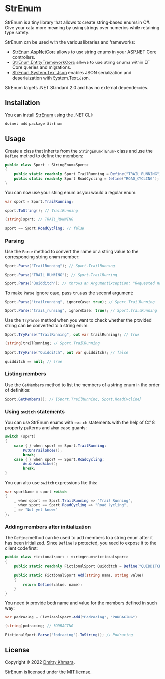 # StrEnum

StrEnum is a tiny library that allows to create string-based enums in C#. Give your data more meaning by using strings over numerics while retaining type safety.

StrEnum can be used with the various libraries and frameworks:

- [StrEnum.AspNetCore](https://github.com/StrEnum/StrEnum.AspNetCore/) allows to use string enums in your ASP.NET Core controllers.
- [StrEnum.EntityFrameworkCore](https://github.com/StrEnum/StrEnum.EntityFrameworkCore/) allows to use string enums within EF Core queries and migrations.
- [StrEnum.System.Text.Json](https://github.com/StrEnum/StrEnum.System.Text.Json/) enables JSON serialization and deserialization with System.Text.Json.

StrEnum targets .NET Standard 2.0 and has no external dependencies.

## Installation

You can install [StrEnum](https://www.nuget.org/packages/StrEnum/) using the .NET CLI:

```
dotnet add package StrEnum
```

## Usage

Create a class that inherits from the `StringEnum<TEnum>` class and use the `Define` method to define the members:

```csharp
public class Sport : StringEnum<Sport>
{
    public static readonly Sport TrailRunning = Define("TRAIL_RUNNING");
    public static readonly Sport RoadCycling = Define("ROAD_CYCLING");
}
```

You can now use your string enum as you would a regular enum:

```csharp
var sport = Sport.TrailRunning;

sport.ToString(); // TrailRunning

(string)sport; // TRAIL_RUNNING

sport == Sport.RoadCycling; // false
```

### Parsing

Use the `Parse` method to convert the name or a string value to the corresponding string enum member:

```csharp
Sport.Parse("TrailRunning"); // Sport.TrailRunning

Sport.Parse("TRAIL_RUNNING"); // Sport.TrailRunning

Sport.Parse("Quidditch"); // throws an ArgumentException: "Requested name or value 'Quidditch' was not found."
```

To make `Parse` ignore case, pass `true` as the second argument:

```csharp
Sport.Parse("trailrunning", ignoreCase: true); // Sport.TrailRunning

Sport.Parse("trail_running", ignoreCase: true); // Sport.TrailRunning
```

Use the `TryParse` method when you want to check whether the provided string can be converted to a string enum:

```csharp
Sport.TryParse("TrailRunning", out var trailRunning); // true

(string)trailRunning; // Sport.TrailRunning
    
Sport.TryParse("Quidditch", out var quidditch); // false

quidditch == null; // true
```

### Listing members

Use the `GetMembers` method to list the members of a string enum in the order of definition:

```csharp
Sport.GetMembers(); // [Sport.TrailRunning, Sport.RoadCycling]
```

### Using `switch` statements

You can use StrEnum enums with `switch` statements with the help of C# 8 property patterns and `when` case guards:

```csharp
switch (sport)
{
    case { } when sport == Sport.TrailRunning:
        PutOnTrailShoes();
        break;
    case { } when sport == Sport.RoadCycling:
        GetOnRoadBike();
        break;
}
```

You can also use `switch` expressions like this:

```csharp
var sportName = sport switch
{
    _ when sport == Sport.TrailRunning => "Trail Running",
    _ when sport == Sport.RoadCycling => "Road Cycling",
    _ => "Not yet known"
};
```

### Adding members after initialization

The `Define` method can be used to add members to a string enum after it has been initialized. Since `Define` is protected, you need to expose it to the client code first:

```csharp
public class FictionalSport : StringEnum<FictionalSport>
{
    public static readonly FictionalSport Quidditch = Define("QUIDDITCH");

    public static FictionalSport Add(string name, string value)
    {
        return Define(value, name);
    }
}
```

You need to provide both name and value for the members defined in such way:

```csharp
var podracing = FictionalSport.Add("Podracing", "PODRACING");

(string)podracing; // PODRACING

FictionalSport.Parse("Podracing").ToString(); // Podracing
```

## License

Copyright &copy; 2022 [Dmitry Khmara](https://dmitrykhmara.com).

StrEnum is licensed under the [MIT license](LICENSE.txt).
